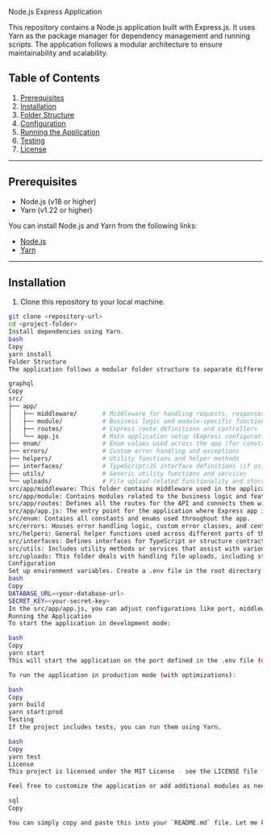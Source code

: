  Node.js Express Application

This repository contains a Node.js application built with Express.js. It uses Yarn as the package manager for dependency management and running scripts. The application follows a modular architecture to ensure maintainability and scalability.

## Table of Contents

1. [Prerequisites](#prerequisites)
2. [Installation](#installation)
3. [Folder Structure](#folder-structure)
4. [Configuration](#configuration)
5. [Running the Application](#running-the-application)
6. [Testing](#testing)
7. [License](#license)

---

## Prerequisites

- Node.js (v18 or higher)
- Yarn (v1.22 or higher)

You can install Node.js and Yarn from the following links:
- [Node.js](https://nodejs.org/)
- [Yarn](https://yarnpkg.com/)

---

## Installation

1. Clone this repository to your local machine.

```bash
git clone <repository-url>
cd <project-folder>
Install dependencies using Yarn.
bash
Copy
yarn install
Folder Structure
The application follows a modular folder structure to separate different concerns:

graphql
Copy
src/
├── app/
│   ├── middleware/       # Middleware for handling requests, responses, and errors
│   ├── module/           # Business logic and module-specific functions
│   ├── routes/           # Express route definitions and controllers
│   └── app.js            # Main application setup (Express configuration)
├── enum/                 # Enum values used across the app (for constants)
├── errors/               # Custom error handling and exceptions
├── helpers/              # Utility functions and helper methods
├── interfaces/           # TypeScript/JS interface definitions (if using TS)
├── utils/                # Generic utility functions and services
└── uploads/              # File upload-related functionality and storage
src/app/middleware: This folder contains middleware used in the application for request processing, logging, authorization, etc.
src/app/module: Contains modules related to the business logic and feature-specific implementations.
src/app/routes: Defines all the routes for the API and connects them with controllers or modules.
src/app/app.js: The entry point for the application where Express app is configured, and middleware is applied.
src/enum: Contains all constants and enums used throughout the app.
src/errors: Houses error handling logic, custom error classes, and centralized error responses.
src/helpers: General helper functions used across different parts of the application.
src/interfaces: Defines interfaces for TypeScript or structure contracts for JavaScript (if applicable).
src/utils: Includes utility methods or services that assist with various functions, such as validation, authentication, etc.
src/uploads: This folder deals with handling file uploads, including storage, validation, and retrieval.
Configuration
Set up environment variables. Create a .env file in the root directory and define necessary configurations such as API keys, database connections, etc.
bash
Copy
DATABASE_URL=<your-database-url>
SECRET_KEY=<your-secret-key>
In the src/app/app.js, you can adjust configurations like port, middleware, and route setup as required.
Running the Application
To start the application in development mode:

bash
Copy
yarn start
This will start the application on the port defined in the .env file (default is usually 3000).

To run the application in production mode (with optimizations):

bash
Copy
yarn build
yarn start:prod
Testing
If the project includes tests, you can run them using Yarn.

bash
Copy
yarn test
License
This project is licensed under the MIT License - see the LICENSE file for details.

Feel free to customize the application or add additional modules as needed.

sql
Copy

You can simply copy and paste this into your `README.md` file. Let me know if you need any further changes!


